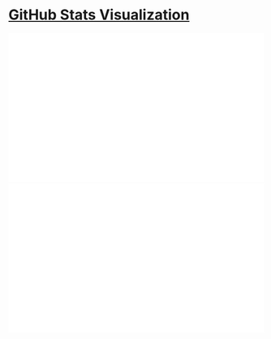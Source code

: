 # [GitHub Stats Visualization](https://github.com/jstrieb/github-stats)

<!--
https://github.community/t/support-theme-context-for-images-in-light-vs-dark-mode/147981/84
-->
<a href="https://github.com/Mach-Levi/Repo_languages">
<img src="https://github.com/Mach-Levi/Repo_languages/blob/master/generated/overview.svg#gh-dark-mode-only" />
<img src="https://github.com/Mach-Levi/Repo_languages/blob/master/generated/languages.svg#gh-dark-mode-only" />
</a>


